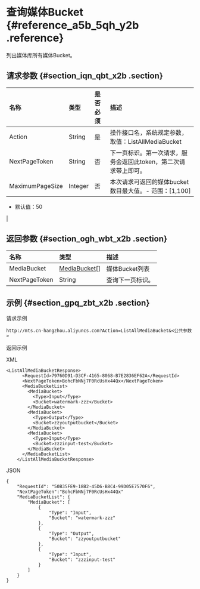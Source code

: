 # 查询媒体Bucket {#reference_a5b_5qh_y2b .reference}

列出媒体库所有媒体Bucket。

## 请求参数 {#section_iqn_qbt_x2b .section}

|名称|类型|是否必须|描述|
|:-|:-|:---|:-|
|Action|String|是|操作接口名，系统规定参数，取值：ListAllMediaBucket|
|NextPageToken |String|否|下一页标识。第一次请求，服务会返回此token，第二次请求带上即可。|
|MaximumPageSize|Integer|否|本次请求可返回的媒体bucket数目最大值。-   范围：\[1,100\]
-   默认值：50

|

## 返回参数 {#section_ogh_wbt_x2b .section}

|名称|类型|描述|
|:-|:-|:-|
|MediaBucket|[MediaBucket](intl.zh-CN/API参考/数据类型.md#)\[\]|媒体Bucket列表|
|NextPageToken|String|查询下一页标识。|

## 示例 {#section_gpq_zbt_x2b .section}

请求示例

```
http://mts.cn-hangzhou.aliyuncs.com?Action=ListAllMediaBucket&<公共参数>
```

返回示例

XML

```
<ListAllMediaBucketResponse>
      <RequestId>79760D91-D3CF-4165-8068-B7E2836EF62A</RequestId>
      <NextPageToken>BohcFbNNj7F0RcUsHx44Qx</NextPageToken>
      <MediaBucketList>
        <MediaBucket>
          <Type>Input</Type>
          <Bucket>watermark-zzz</Bucket>
        </MediaBucket>
        <MediaBucket>
          <Type>Output</Type>
          <Bucket>zzyoutputbucket</Bucket>
        </MediaBucket>
        <MediaBucket>
          <Type>Input</Type>
          <Bucket>zzzinput-test</Bucket>
        </MediaBucket>
      </MediaBucketList>
    </ListAllMediaBucketResponse>
```

JSON

```
{
    "RequestId": "50B35FE9-18B2-45D6-B8C4-99D05E7570F6", 
    "NextPageToken":"BohcFbNNj7F0RcUsHx44Qx" 
    "MediaBucketList": {
        "MediaBucket": [
            {
                "Type": "Input", 
                "Bucket": "watermark-zzz"
            }, 
            {
                "Type": "Output", 
                "Bucket": "zzyoutputbucket"
            }, 
            {
                "Type": "Input", 
                "Bucket": "zzzinput-test"
            }
        ]
    }
}
```

